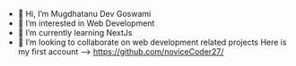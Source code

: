 - 👋 Hi, I’m Mugdhatanu Dev Goswami
- 👀 I’m interested in Web Development
- 🌱 I’m currently learning NextJs
- 💞️ I’m looking to collaborate on web development related projects
Here is my first account --> https://github.com/noviceCoder27/
<!---
mugdhatanu/mugdhatanu is a ✨ special ✨ repository because its `README.md` (this file) appears on your GitHub profile.
You can click the Preview link to take a look at your changes.
--->
